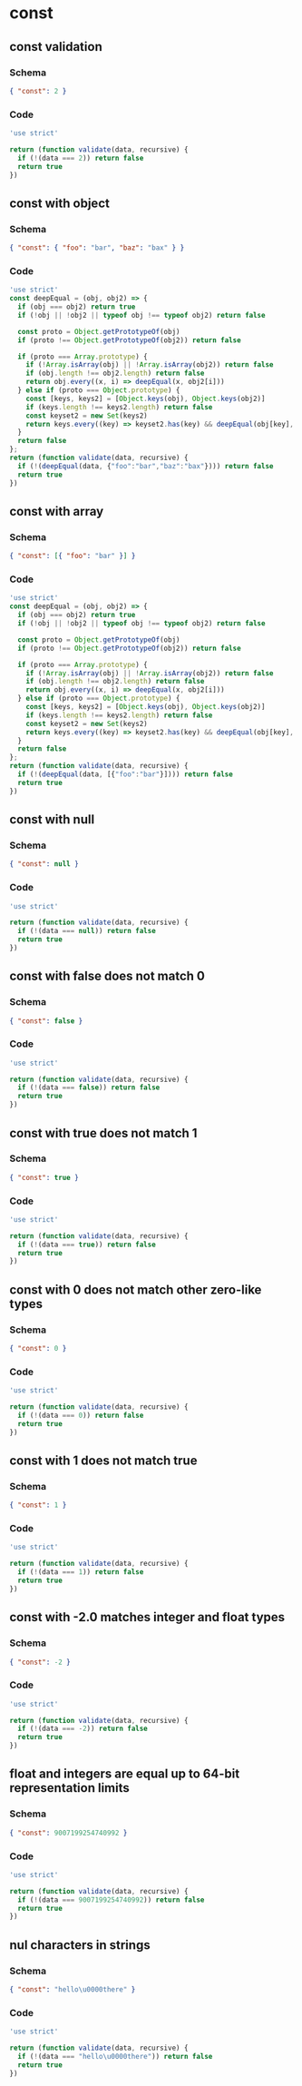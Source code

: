 # const

## const validation

### Schema

```json
{ "const": 2 }
```

### Code

```js
'use strict'

return (function validate(data, recursive) {
  if (!(data === 2)) return false
  return true
})
```


## const with object

### Schema

```json
{ "const": { "foo": "bar", "baz": "bax" } }
```

### Code

```js
'use strict'
const deepEqual = (obj, obj2) => {
  if (obj === obj2) return true
  if (!obj || !obj2 || typeof obj !== typeof obj2) return false

  const proto = Object.getPrototypeOf(obj)
  if (proto !== Object.getPrototypeOf(obj2)) return false

  if (proto === Array.prototype) {
    if (!Array.isArray(obj) || !Array.isArray(obj2)) return false
    if (obj.length !== obj2.length) return false
    return obj.every((x, i) => deepEqual(x, obj2[i]))
  } else if (proto === Object.prototype) {
    const [keys, keys2] = [Object.keys(obj), Object.keys(obj2)]
    if (keys.length !== keys2.length) return false
    const keyset2 = new Set(keys2)
    return keys.every((key) => keyset2.has(key) && deepEqual(obj[key], obj2[key]))
  }
  return false
};
return (function validate(data, recursive) {
  if (!(deepEqual(data, {"foo":"bar","baz":"bax"}))) return false
  return true
})
```


## const with array

### Schema

```json
{ "const": [{ "foo": "bar" }] }
```

### Code

```js
'use strict'
const deepEqual = (obj, obj2) => {
  if (obj === obj2) return true
  if (!obj || !obj2 || typeof obj !== typeof obj2) return false

  const proto = Object.getPrototypeOf(obj)
  if (proto !== Object.getPrototypeOf(obj2)) return false

  if (proto === Array.prototype) {
    if (!Array.isArray(obj) || !Array.isArray(obj2)) return false
    if (obj.length !== obj2.length) return false
    return obj.every((x, i) => deepEqual(x, obj2[i]))
  } else if (proto === Object.prototype) {
    const [keys, keys2] = [Object.keys(obj), Object.keys(obj2)]
    if (keys.length !== keys2.length) return false
    const keyset2 = new Set(keys2)
    return keys.every((key) => keyset2.has(key) && deepEqual(obj[key], obj2[key]))
  }
  return false
};
return (function validate(data, recursive) {
  if (!(deepEqual(data, [{"foo":"bar"}]))) return false
  return true
})
```


## const with null

### Schema

```json
{ "const": null }
```

### Code

```js
'use strict'

return (function validate(data, recursive) {
  if (!(data === null)) return false
  return true
})
```


## const with false does not match 0

### Schema

```json
{ "const": false }
```

### Code

```js
'use strict'

return (function validate(data, recursive) {
  if (!(data === false)) return false
  return true
})
```


## const with true does not match 1

### Schema

```json
{ "const": true }
```

### Code

```js
'use strict'

return (function validate(data, recursive) {
  if (!(data === true)) return false
  return true
})
```


## const with 0 does not match other zero-like types

### Schema

```json
{ "const": 0 }
```

### Code

```js
'use strict'

return (function validate(data, recursive) {
  if (!(data === 0)) return false
  return true
})
```


## const with 1 does not match true

### Schema

```json
{ "const": 1 }
```

### Code

```js
'use strict'

return (function validate(data, recursive) {
  if (!(data === 1)) return false
  return true
})
```


## const with -2.0 matches integer and float types

### Schema

```json
{ "const": -2 }
```

### Code

```js
'use strict'

return (function validate(data, recursive) {
  if (!(data === -2)) return false
  return true
})
```


## float and integers are equal up to 64-bit representation limits

### Schema

```json
{ "const": 9007199254740992 }
```

### Code

```js
'use strict'

return (function validate(data, recursive) {
  if (!(data === 9007199254740992)) return false
  return true
})
```


## nul characters in strings

### Schema

```json
{ "const": "hello\u0000there" }
```

### Code

```js
'use strict'

return (function validate(data, recursive) {
  if (!(data === "hello\u0000there")) return false
  return true
})
```

